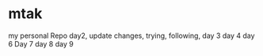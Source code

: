 # mtak
my personal Repo
day2, update changes, trying, following, 
day 3
day 4
day 6
Day 7
day 8
day 9
